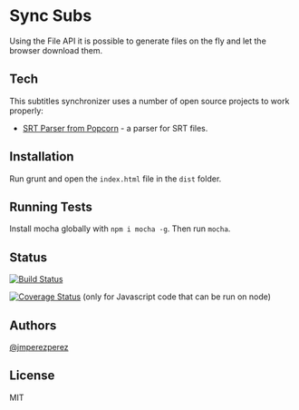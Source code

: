 Sync Subs
=========

Using the File API it is possible to generate files on the fly and let the browser download them.

Tech
-----------

This subtitles synchronizer uses a number of open source projects to work properly:

* [SRT Parser from Popcorn](https://github.com/mozilla/popcorn-js/blob/master/parsers/parserSRT/popcorn.parserSRT.js) - a parser for SRT files.

Installation
--------------

Run grunt and open the `index.html` file in the `dist` folder.

Running Tests
-------------

Install mocha globally with `npm i mocha -g`. Then run `mocha`.

Status
--------------

[![Build Status](https://travis-ci.org/JMPerez/sync-subs.png)](https://travis-ci.org/JMPerez/sync-subs)

[![Coverage Status](https://coveralls.io/repos/JMPerez/sync-subs/badge.png?branch=master)](https://coveralls.io/r/JMPerez/sync-subs?branch=master) (only for Javascript code that can be run on node)

Authors
--------------

[@jmperezperez](https://twitter.com/jmperezperez)

License
--------------

MIT
